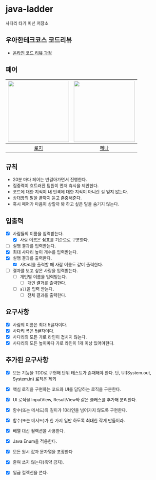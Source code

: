 # java-ladder

사다리 타기 미션 저장소

## 우아한테크코스 코드리뷰

- [온라인 코드 리뷰 과정](https://github.com/woowacourse/woowacourse-docs/blob/master/maincourse/README.md)

## 페어

| <img src="https://avatars.githubusercontent.com/u/61582017?v=4" alt="" width=200> | <img src="https://avatars.githubusercontent.com/u/82203978?v=4" alt="" width=200/> |
|:---------------------------------------------------------------------------------:|:----------------------------------------------------------------------------------:|
|                          [로지](https://github.com/kyY00n)                          |                         [헤나](https://github.com/hyena0608)                         | |

## 규칙

- 20분 마다 페어는 번걸아가면서 진행한다.
- 집중력이 흐트러진 팀원이 먼저 휴식을 제안한다.
- 코드에 대한 지적이 내 인격에 대한 지적이 아니란 걸 잊지 않는다.
- 상대방의 말을 끝까지 듣고 존중해준다.
- 혹시 페어가 마음이 상할까 봐 하고 싶은 말을 숨기지 않는다.

## 입출력

- [x] 사람들의 이름을 입력받는다.
    - [x] 사람 이름은 쉼표를 기준으로 구분한다.
- [ ] 실행 결과를 입력받는다.
- [x] 최대 사다리 높이 개수를 입력받는다.
- [x] 실행 결과를 출력한다.
    - [x] 사다리를 출력할 때 사람 이름도 같이 출력한다.
- [ ] 결과를 보고 싶은 사람을 입력받는다.
  - [ ] 개인별 이름을 입력받는다.
    - [ ] 개인 결과를 출력한다.
  - [ ] `all`을 입력 받는다. 
    - [ ] 전체 결과를 출력한다. 

## 요구사항

- [x] 사람의 이름은 최대 5글자이다.
- [x] 사다리 폭은 5글자이다.
- [x] 사다리의 모든 가로 라인이 겹치지 않는다.
- [x] 사다리의 모든 높이마다 가로 라인이 1개 이상 있어야한다.

## 추가된 요구사항

- [x] 모든 기능을 TDD로 구현해 단위 테스트가 존재해야 한다. 단, UI(System.out, System.in) 로직은 제외
- [x] 핵심 로직을 구현하는 코드와 UI를 담당하는 로직을 구분한다.
- [x] UI 로직을 InputView, ResultView와 같은 클래스를 추가해 분리한다.
- [x] 함수(또는 메서드)의 길이가 10라인을 넘어가지 않도록 구현한다.
- [x] 함수(또는 메서드)가 한 가지 일만 하도록 최대한 작게 만들어라.
- [x] 배열 대신 컬렉션을 사용한다.
- [x] Java Enum을 적용한다.
- [x] 모든 원시 값과 문자열을 포장한다
- [x] 줄여 쓰지 않는다(축약 금지).
- [x] 일급 컬렉션을 쓴다.

